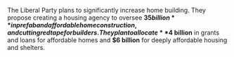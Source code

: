 The Liberal Party plans to significantly increase home building. They propose creating a housing agency to oversee **$35 billion** in prefab and affordable home construction, and cutting red tape for builders. They plan to allocate **$4 billion** in grants and loans for affordable homes and **$6 billion** for deeply affordable housing and shelters.
